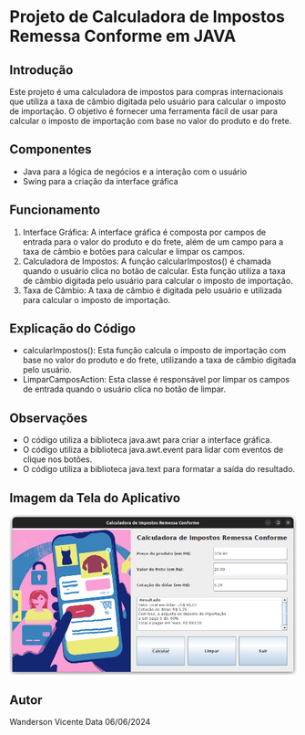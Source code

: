 # Projeto de Calculadora de Impostos Remessa Conforme em JAVA
## Introdução
Este projeto é uma calculadora de impostos para compras internacionais que utiliza a taxa de câmbio digitada pelo usuário para calcular o imposto de importação. O objetivo é fornecer uma ferramenta fácil de usar para calcular o imposto de importação com base no valor do produto e do frete.
## Componentes
* Java para a lógica de negócios e a interação com o usuário
* Swing para a criação da interface gráfica
## Funcionamento
1. Interface Gráfica: A interface gráfica é composta por campos de entrada para o valor do produto e do frete, além de um campo para a taxa de câmbio e botões para calcular e limpar os campos.
2. Calculadora de Impostos: A função calcularImpostos() é chamada quando o usuário clica no botão de calcular. Esta função utiliza a taxa de câmbio digitada pelo usuário para calcular o imposto de importação.
3. Taxa de Câmbio: A taxa de câmbio é digitada pelo usuário e utilizada para calcular o imposto de importação.
## Explicação do Código
* calcularImpostos(): Esta função calcula o imposto de importação com base no valor do produto e do frete, utilizando a taxa de câmbio digitada pelo usuário.
* LimparCamposAction: Esta classe é responsável por limpar os campos de entrada quando o usuário clica no botão de limpar.
## Observações
* O código utiliza a biblioteca java.awt para criar a interface gráfica.
* O código utiliza a biblioteca java.awt.event para lidar com eventos de clique nos botões.
* O código utiliza a biblioteca java.text para formatar a saída do resultado.
## Imagem da Tela do Aplicativo
![Imagem do Projeto](https://github.com/wanderson-vicente/calculadora-remessa_conforme-JAVA/blob/879d403fd5d351d4c234ca7caeb4774d2068a55d/Captura-de-tela.png)
## Autor
Wanderson Vicente
Data
06/06/2024
